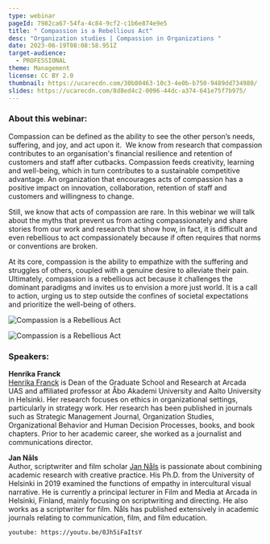 ```yaml
---
type: webinar
pageId: 7982ca67-54fa-4c84-9cf2-c1b6e874e9e5
title: " Compassion is a Rebellious Act"
desc: "Organization studies | Compassion in Organizations "
date: 2023-06-19T08:08:58.951Z
target-audience:
  - PROFESSIONAL
theme: Management
license: CC BY 2.0
thumbnail: https://ucarecdn.com/30b80463-10c3-4e0b-b750-9489dd734980/
slides: https://ucarecdn.com/8d8ed4c2-0096-44dc-a374-641e75f7b975/
---
```

### About this webinar:

Compassion can be defined as the ability to see the other person’s needs, suffering, and joy, and act upon it.  We know from research that compassion contributes to an organisation's financial resilience and retention of customers and staff after cutbacks. Compassion feeds creativity, learning and well-being, which in turn contributes to a sustainable competitive advantage. An organization that encourages acts of compassion has a positive impact on innovation, collaboration, retention of staff and customers and willingness to change.

Still, we know that acts of compassion are rare. In this webinar we will talk about the myths that prevent us from acting compassionately and share stories from our work and research that show how, in fact, it is difficult and even rebellious to act compassionately because if often requires that norms or conventions are broken.

At its core, compassion is the ability to empathize with the suffering and struggles of others, coupled with a genuine desire to alleviate their pain. Ultimately, compassion is a rebellious act because it challenges the dominant paradigms and invites us to envision a more just world. It is a call to action, urging us to step outside the confines of societal expectations and prioritize the well-being of others.

![ Compassion is a Rebellious Act](https://ucarecdn.com/c3b8b906-cfac-4b01-846b-74ad9f779750/ " Compassion is a Rebellious Act")

![ Compassion is a Rebellious Act](https://ucarecdn.com/bac099cf-0fef-439c-a355-fc58b8e57570/ " Compassion is a Rebellious Act")

### Speakers:

**Henrika Franck** \
[Henrika Franck](https://www.linkedin.com/in/henrika-franck-711aa83/) is Dean of the Graduate School and Research at Arcada UAS and affiliated professor at Åbo Akademi University and Aalto University in Helsinki. Her research focuses on ethics in organizational settings, particularly in strategy work. Her research has been published in journals such as Strategic Management Journal, Organization Studies, Organizational Behavior and Human Decision Processes, books, and book chapters. Prior to her academic career, she worked as a journalist and communications director.

**Jan Nåls**\
Author, scriptwriter and film scholar [Jan Nåls](https://www.linkedin.com/in/jan-n%C3%A5ls-47591624/?original_referer=https%3A%2F%2Fwww.nalsjan.com%2F) is passionate about combining academic research with creative practice. His Ph.D. from the University of Helsinki in 2019 examined the functions of empathy in intercultural visual narrative. He is currently a principal lecturer in Film and Media at Arcada in Helsinki, Finland, mainly focusing on scriptwriting and directing. He also works as a scriptwriter for film. Nåls has published extensively in academic journals relating to communication, film, and film education.

`youtube: https://youtu.be/0Jh5iFaItsY`